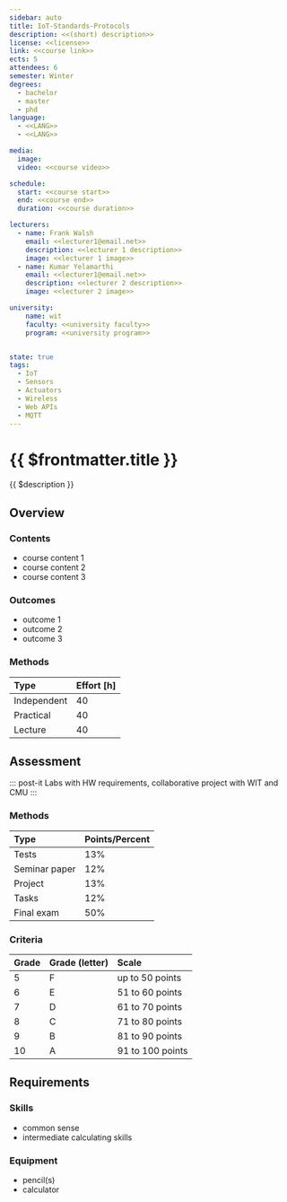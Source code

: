 ```yaml
---
sidebar: auto
title: IoT-Standards-Protocols
description: <<(short) description>>
license: <<license>>
link: <<course link>>
ects: 5
attendees: 6
semester: Winter
degrees:
  - bachelor
  - master
  - phd
language: 
  - <<LANG>>
  - <<LANG>>

media:
  image:
  video: <<course video>>

schedule:
  start: <<course start>>
  end: <<course end>>
  duration: <<course duration>>

lecturers:
  - name: Frank Walsh
    email: <<lecturer1@email.net>>
    description: <<lecturer 1 description>>
    image: <<lecturer 1 image>>
  - name: Kumar Yelamarthi
    email: <<lecturer1@email.net>>
    description: <<lecturer 2 description>>
    image: <<lecturer 2 image>>

university:
    name: wit
    faculty: <<university faculty>>
    program: <<university program>>


state: true
tags:
  - IoT
  - Sensors
  - Actuators
  - Wireless
  - Web APIs
  - MQTT
---
```


# {{ $frontmatter.title }}

{{ $description }}

## Overview

### Contents

* course content 1
* course content 2
* course content 3

### Outcomes

* outcome 1
* outcome 2
* outcome 3

### Methods

| Type        | Effort \[h\] |
| :---------- | :----------- |
| Independent | 40           |
| Practical   | 40           |
| Lecture     | 40           |

## Assessment

::: post-it
Labs with HW requirements,
collaborative project with WIT and CMU
:::

### Methods

| Type          | Points/Percent |
| :------------ | :------------- |
| Tests         | 13%            |
| Seminar paper | 12%            |
| Project       | 13%            |
| Tasks         | 12%            |
| Final exam    | 50%            |

### Criteria

| Grade | Grade (letter) | Scale            |
| :---- | :------------- | :--------------- |
| 5     | F              | up to 50 points  |
| 6     | E              | 51 to 60 points  |
| 7     | D              | 61 to 70 points  |
| 8     | C              | 71 to 80 points  |
| 9     | B              | 81 to 90 points  |
| 10    | A              | 91 to 100 points |

## Requirements

### Skills

* common sense
* intermediate calculating skills

### Equipment

* pencil(s)
* calculator
